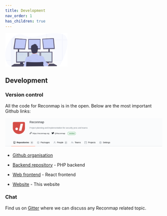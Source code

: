 ```yaml
---
title: Development
nav_order: 1
has_children: true
---
```


<img src="/images/undraw_programming_2svr.svg" width="200" alt="Development picture" />

## Development

### Version control

All the code for Reconmap is in the open. Below are the most important Github links:

![Reconmap Github org](/images/reconmap-github-org.png)

- [Github organisation](https://github.com/reconmap)

- [Backend repository](https://github.com/reconmap/api-backend) - PHP backend
- [Web frontend](https://github.com/reconmap/web-frontend) - React frontend
- [Website](https://github.com/reconmap/website) - This website

### Chat

Find us on [Gitter](https://gitter.im/reconmap/community) where we can discuss any Reconmap related topic.
